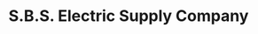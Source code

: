 ---
title: "S.B.S. Electric Supply Company"
url: /florence/s-b-s-electric-supply-company/
shop: trade
---